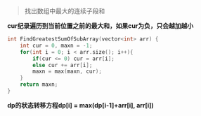 > 找出数组中最大的连续子段和

**cur纪录遍历到当前位置之前的最大和，如果cur为负，只会越加越小**

```c++
int FindGreatestSumOfSubArray(vector<int> arr) {
    int cur = 0, maxn = -1;
    for(int i = 0; i < arr.size(); i++){
        if(cur <= 0) cur = arr[i];
        else cur += arr[i];
        maxn = max(maxn, cur);
    }
    return maxn;
}
```

**dp的状态转移方程dp[i] = max(dp[i-1]+arr[i], arr[i])**